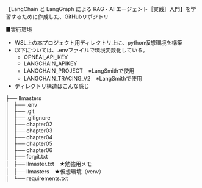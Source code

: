 【LangChain と LangGraph による RAG・AI エージェント［実践］入門】を学習するために作成した、GitHubリポジトリ



■実行環境  
+ WSL上の本プロジェクト用ディレクトリ上に、python仮想環境を構築
+ 以下については、.envファイルで環境変数化している。
     + OPNEAI_API_KEY
     + LANGCHAIN_APIKEY
     + LANGCHAIN_PROJECT　※LangSmithで使用
     + LANGCHAIN_TRACING_V2　※LangSmithで使用  
+ ディレクトリ構造はこんな感じ  
  
├── llmasters  
│   ├── .env  
│   ├── .git  
│   ├── .gitignore  
│   ├── chapter02  
│   ├── chapter03  
│   ├── chapter04  
│   ├── chapter05  
│   ├── chapter06  
│   ├── forgit.txt  
│   ├── llmaster.txt　★勉強用メモ  
│   ├── llmasters　★仮想環境（venv）  
│   └── requirements.txt  
  
